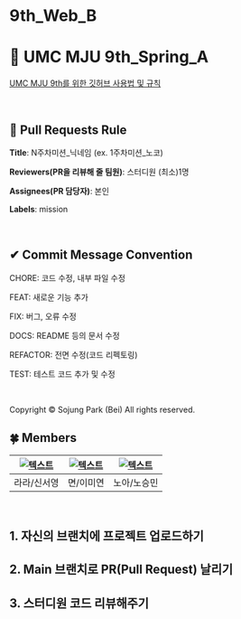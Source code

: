 # 9th_Web_B

# 💚 UMC MJU 9th_Spring_A

[UMC MJU 9th를 위한 깃허브 사용법 및 규칙](https://www.notion.so/makeus-challenge/Git-Hub-268b57f4596b812a8868c18715676502?source=copy_link)

<br>

## 🌱 Pull Requests Rule

**Title**: N주차미션_닉네임 (ex. 1주차미션_노코)

**Reviewers(PR을 리뷰해 줄 팀원)**: 스터디원 (최소)1명

**Assignees(PR 담당자)**: 본인

**Labels**: mission

<br>

## ✔ Commit Message Convention

CHORE: 코드 수정, 내부 파일 수정

FEAT: 새로운 기능 추가

FIX: 버그, 오류 수정

DOCS: README 등의 문서 수정

REFACTOR: 전면 수정(코드 리펙토링)

TEST: 테스트 코드 추가 및 수정

<br>

Copyright © Sojung Park (Bei) All rights reserved.


## 🍀 Members
| [![텍스트](https://avatars.githubusercontent.com/u/148067676?v=4)](https://github.com/sinseoyoung1117) | [![텍스트](https://avatars.githubusercontent.com/u/201415904?v=4)](https://github.com/miyeon04) | [![텍스트](https://avatars.githubusercontent.com/u/82321232?v=4)](https://github.com/seongmin-noh) |
|:---:|:---:|:---:|
| 라라/신서영 | 면/이미연 | 노아/노승민 |

<br>

## 1. 자신의 브랜치에 프로젝트 업로드하기

## 2. Main 브랜치로 PR(Pull Request) 날리기

## 3. 스터디원 코드 리뷰해주기
